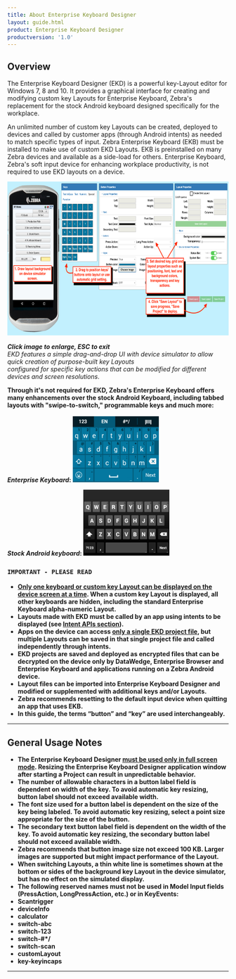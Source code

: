 ```yaml
---
title: About Enterprise Keyboard Designer
layout: guide.html
product: Enterprise Keyboard Designer
productversion: '1.0'
---
```


## Overview

The Enterprise Keyboard Designer (EKD) is a powerful key-Layout editor for Windows 7, 8 and 10. It provides a graphical interface for creating and modifying custom key Layouts for Enterprise Keyboard, Zebra's replacement for the stock Android keyboard designed specifically for the workplace. 

An unlimited number of custom key Layouts can be created, deployed to devices and called by customer apps (through Android intents) as needed to match specific types of input. Zebra Enterprise Keyboard (EKB) must be installed to make use of custom EKD Layouts. EKB is preinstalled on many Zebra devices and available as a side-load for others. Enterprise Keyboard, Zebra's soft input device for enhancing workplace productivity, is not required to use EKD layouts on a device. 

<img alt="" style="height:350px" src="ekd_main_steps.png"/>

***Click image to enlarge, ESC to exit***<br>*EKD features a simple drag-and-drop UI with device simulator to allow quick creation of purpose-built key Layouts <br>configured for specific key actions that can be modified for different devices and screen resolutions*.

<b>Through it's not required for EKD, Zebra's Enterprise Keyboard offers many enhancements over the stock Android Keyboard, including tabbed layouts with "swipe-to-switch," programmable keys and much more: 
<br>
<br>
***Enterprise Keyboard***:
<img alt="" style="height:150px" src="keyboard_alone.png"/>

***Stock Android keyboard***:
<img alt="" style="height:150px" src="keyboard_android.png"/>
<br>

### `IMPORTANT - PLEASE READ`
* **<u>Only one keyboard or custom key Layout can be displayed on the device screen at a time</u>**. When a custom key Layout is displayed, all other keyboards are hidden, including the standard Enterprise Keyboard alpha-numeric Layout. 
* **Layouts made with EKD must be called by an app using intents** to be displayed (see [Intent APIs section](#intentapis)).
* **Apps on the device can access <u>only a single EKD project file</u>**, but multiple Layouts can be saved in that single project file and called independently through intents.  
* EKD projects are saved and deployed as encrypted files that can be decrypted on the device only by **DataWedge, Enterprise Browser and Enterprise Keyboard** and applications running on a Zebra Android device. 
* Layout files can be imported into Enterprise Keyboard Designer and modified or supplemented with additional keys and/or Layouts. 
* **Zebra recommends resetting to the default input device when quitting an app that uses EKB**. 
* In this guide, the terms “button” and “key” are used interchangeably. 

-----

## General Usage Notes

* **The Enterprise Keyboard Designer <u>must be used only in full screen mode**</u>. Resizing the Enterprise Keyboard Designer application window after starting a Project can result in unpredictable behavior. 
* **The number of allowable characters in a button label field is dependent on width of the key**. To avoid automatic key resizing, button label should not exceed available width. 
* **The font size used for a button label is dependent on the size of the key being labeled**. To avoid automatic key resizing, select a point size appropriate for the size of the button.
* **The secondary text button label field is dependent on the width of the key**. To avoid automatic key resizing, the secondary button label should not exceed available width.
* **Zebra recommends that button image size not exceed 100 KB**. Larger images are supported but might impact performance of the Layout. 
* When switching Layouts, a thin white line is sometimes shown at the bottom or sides of the background key Layout in the device simulator, but has no effect on the simulated display.
* The following reserved names must not be used in Model Input fields (PressAction, LongPressAction, etc.) or in KeyEvents: 
 * Scantrigger
 * deviceInfo
 * calculator
 * switch-abc
 * switch-123
 * switch-&#35;&#42;&#47;
 * switch-scan
 * customLayout
 * key-keyincaps

-----